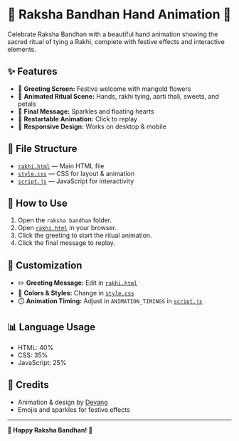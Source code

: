 # 🌸 Raksha Bandhan Hand Animation 🌸

Celebrate Raksha Bandhan with a beautiful hand animation showing the sacred ritual of tying a Rakhi, complete with festive effects and interactive elements.

## ✨ Features

- 🎊 **Greeting Screen:** Festive welcome with marigold flowers
- 🤲 **Animated Ritual Scene:** Hands, rakhi tying, aarti thali, sweets, and petals
- 💖 **Final Message:** Sparkles and floating hearts
- 🔄 **Restartable Animation:** Click to replay
- 📱 **Responsive Design:** Works on desktop & mobile

## 📁 File Structure

- [`rakhi.html`](rakhi.html) — Main HTML file
- [`style.css`](style.css) — CSS for layout & animation
- [`script.js`](script.js) — JavaScript for interactivity

## 🚀 How to Use

1. Open the `raksha bandhan` folder.
2. Open [`rakhi.html`](rakhi.html) in your browser.
3. Click the greeting to start the ritual animation.
4. Click the final message to replay.

## 🎨 Customization

- ✏️ **Greeting Message:** Edit in [`rakhi.html`](rakhi.html)
- 🎨 **Colors & Styles:** Change in [`style.css`](style.css)
- ⏱️ **Animation Timing:** Adjust in `ANIMATION_TIMINGS` in [`script.js`](script.js)

## 📊 Language Usage

- HTML: 40%  
- CSS: 35%  
- JavaScript: 25%  

## 🙏 Credits

- Animation & design by [Devang](https://github.com/Devangdaksh)
- Emojis and sparkles for festive effects

---

**🌸 Happy Raksha Bandhan! 🌸**